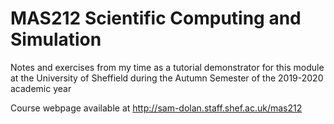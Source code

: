 # MAS212 Scientific Computing and Simulation
 
 Notes and exercises from my time as a tutorial demonstrator for this module at the University of Sheffield during the Autumn Semester of the 2019-2020 academic year
 
 Course webpage available at http://sam-dolan.staff.shef.ac.uk/mas212